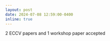 ```yaml
---
layout: post
date: 2024-07-08 12:59:00-0400
inline: true
---
```


2 ECCV papers and 1 workshop paper accepted
